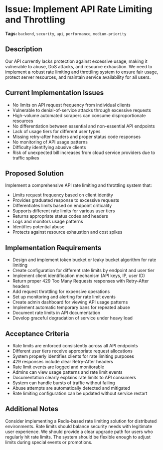 # Issue: Implement API Rate Limiting and Throttling

**Tags:** `backend`, `security`, `api`, `performance`, `medium-priority`

## Description

Our API currently lacks protection against excessive usage, making it vulnerable to abuse, DoS attacks, and resource exhaustion. We need to implement a robust rate limiting and throttling system to ensure fair usage, protect server resources, and maintain service availability for all users.

## Current Implementation Issues

- No limits on API request frequency from individual clients
- Vulnerable to denial-of-service attacks through excessive requests
- High-volume automated scrapers can consume disproportionate resources
- No differentiation between essential and non-essential API endpoints
- Lack of usage tiers for different user types
- Missing retry-after headers and proper status code responses
- No monitoring of API usage patterns
- Difficulty identifying abusive clients
- Risk of unexpected bill increases from cloud service providers due to traffic spikes

## Proposed Solution

Implement a comprehensive API rate limiting and throttling system that:
- Limits request frequency based on client identity
- Provides graduated response to excessive requests
- Differentiates limits based on endpoint criticality
- Supports different rate limits for various user tiers
- Returns appropriate status codes and headers
- Logs and monitors usage patterns
- Identifies potential abuse
- Protects against resource exhaustion and cost spikes

## Implementation Requirements

- Design and implement token bucket or leaky bucket algorithm for rate limiting
- Create configuration for different rate limits by endpoint and user tier
- Implement client identification mechanism (API keys, IP, user ID)
- Return proper 429 Too Many Requests responses with Retry-After headers
- Add request throttling for expensive operations
- Set up monitoring and alerting for rate limit events
- Create admin dashboard for viewing API usage patterns
- Implement automatic temporary bans for repeated abuse
- Document rate limits in API documentation
- Develop graceful degradation of service under heavy load

## Acceptance Criteria

- Rate limits are enforced consistently across all API endpoints
- Different user tiers receive appropriate request allocations
- System properly identifies clients for rate limiting purposes
- 429 responses include clear Retry-After headers
- Rate limit events are logged and monitorable
- Admins can view usage patterns and rate limit events
- Documentation clearly explains rate limits to API consumers
- System can handle bursts of traffic without failing
- Abuse attempts are automatically detected and mitigated
- Rate limiting configuration can be updated without service restart

## Additional Notes

Consider implementing a Redis-based rate limiting solution for distributed environments. Rate limits should balance security needs with legitimate user experience. We should provide a clear upgrade path for users who regularly hit rate limits. The system should be flexible enough to adjust limits during special events or promotions. 
